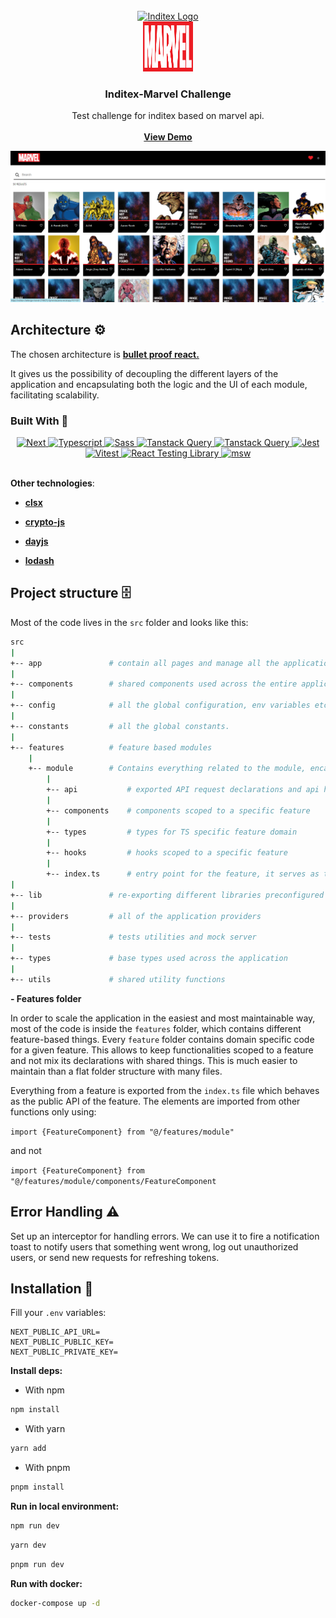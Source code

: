 <br />
<div align="center">

  <a href="https://www.inditex.com/itxcomweb/es/home">

  <img src="https://www.inditex.com/itxcomweb/_next/static/media/logo_big.e3164328.svg" alt="Inditex Logo" width="200" height="80">
  </a>
  <br />
  <a href="https://www.marvel.com/">
    <img src="public/static/logo.svg" alt="Logo" width="80" height="80">
  </a>

  <h3 align="center">Inditex-Marvel Challenge</h3>

  <p align="center">
    Test challenge for inditex based on marvel api.
    <br />
    <br />
    <strong>
      <a href="https://inditex-challenge-marvel-21lt9i37y-bjmendezsena.vercel.app/">View Demo</a>
    </strong>
  </p>

[![Screen Shot][screenshot]](https://example.com)

</div>

## Architecture ⚙️

The chosen architecture is
**[bullet proof react.](https://github.com/alan2207/bulletproof-react)**

It gives us the possibility of decoupling the different layers of the
application and encapsulating both the logic and the UI of each module,
facilitating scalability.

### Built With 🔧

<div align="center">
<a href="https://nextjs.org">
<img src="https://img.shields.io/badge/next.js-000000?style=for-the-badge&logo=nextdotjs&logoColor=white" alt="Next" width="150" height="80">
</a>
  <a href="https://www.typescriptlang.org/">
<img src="https://encrypted-tbn0.gstatic.com/images?q=tbn:ANd9GcRDxBazpO7O500MliDRCqCJrs_lomB7Dnta8Q&usqp=CAU" alt="Typescript" width="80" height="80">
</a>

<a href="https://sass-lang.com/">
<img src="https://sass-lang.com/assets/img/logos/logo.svg" alt="Sass" width="80" height="80">
</a>

<a href="https://tanstack.com/query/latest">
<img src="https://axios-http.com/assets/logo.svg" alt="Tanstack Query" width="80" height="80">
</a>

<a href="https://axios-http.com/">
<img src="https://img.stackshare.io/service/25599/default_c6db7125f2c663e452ba211df91b2ced3bb7f0ff.png" alt="Tanstack Query" width="80" height="80">
</a>

<a href="https://jestjs.io/es-ES/">
<img src="https://cdn.worldvectorlogo.com/logos/jest-2.svg" alt="Jest" width="80" height="80">
</a>

<a href="https://vitest.dev/">
<img src="https://vitest.dev/logo-shadow.svg" alt="Vitest" width="80" height="80">
</a>

<a href="https://testing-library.com/">
<img src="https://testing-library.com/img/octopus-64x64.png" alt="React Testing Library" width="80" height="80">
</a>

<a href="https://mswjs.io/">
<img src="https://mswjs.io/_astro/msw.0b63bcd8.svg" alt="msw" width="80" height="80">
</a>
</div>
<br />

**Other technologies**:

- **[clsx](https://www.npmjs.com/package/clsx)**

- **[crypto-js](https://www.npmjs.com/package/crypto-js)**

- **[dayjs](https://day.js.org/)**

- **[lodash](https://lodash.com/docs/)**

## Project structure 🗄️

Most of the code lives in the `src` folder and looks like this:

```sh
src
|
+-- app               # contain all pages and manage all the application routes based on file names.
|
+-- components        # shared components used across the entire application
|
+-- config            # all the global configuration, env variables etc. get exported from here and used in the app
|
+-- constants         # all the global constants.
|
+-- features          # feature based modules
    |
    +-- module        # Contains everything related to the module, encapsulating both the UI and the logic of the module itself.
        |
        +-- api           # exported API request declarations and api hooks related to a specific feature
        |
        +-- components    # components scoped to a specific feature
        |
        +-- types         # types for TS specific feature domain
        |
        +-- hooks         # hooks scoped to a specific feature
        |
        +-- index.ts      # entry point for the feature, it serves as the public API of the given feature and exports everything that should be used outside the
|
+-- lib               # re-exporting different libraries preconfigured for the application
|
+-- providers         # all of the application providers
|
+-- tests             # tests utilities and mock server
|
+-- types             # base types used across the application
|
+-- utils             # shared utility functions
```

**- Features folder**

In order to scale the application in the easiest and most maintainable way, most
of the code is inside the `features` folder, which contains different
feature-based things. Every `feature` folder contains domain specific code for a
given feature. This allows to keep functionalities scoped to a feature and not
mix its declarations with shared things. This is much easier to maintain than a
flat folder structure with many files.

Everything from a feature is exported from the `index.ts` file which behaves as
the public API of the feature. The elements are imported from other functions
only using:

`import {FeatureComponent} from "@/features/module"`

and not

`import {FeatureComponent} from "@/features/module/components/FeatureComponent`


## Error Handling ⚠️

Set up an interceptor for handling errors. We can use it to fire a notification toast to notify users that something went wrong, log out unauthorized users, or send new requests for refreshing tokens.



## Installation 💾

Fill your `.env` variables:

```
NEXT_PUBLIC_API_URL=
NEXT_PUBLIC_PUBLIC_KEY=
NEXT_PUBLIC_PRIVATE_KEY=
```

**Install deps:**

- With npm

```bash
npm install
```

- With yarn

```bash
yarn add
```

- With pnpm

```bash
pnpm install
```

**Run in local environment:**

```bash
npm run dev
```

```bash
yarn dev
```

```bash
pnpm run dev
```

**Run with docker:**

```bash
docker-compose up -d
```

[screenshot]: public/static/screenshot.png
